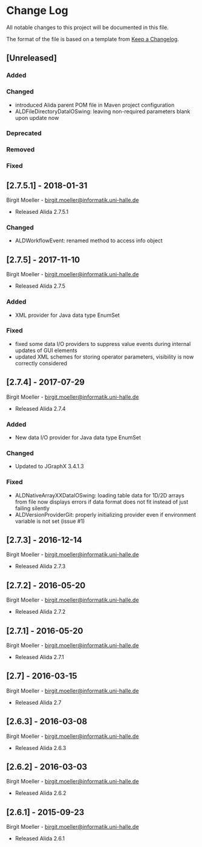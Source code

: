 # Change Log
All notable changes to this project will be documented in this file.

The format of the file is based on a template from [Keep a Changelog](http://keepachangelog.com/).

## [Unreleased]
### Added

### Changed
- introduced Alida parent POM file in Maven project configuration
- ALDFileDirectoryDataIOSwing: leaving non-required parameters blank upon update now

### Deprecated

### Removed

### Fixed

## [2.7.5.1] - 2018-01-31
Birgit Moeller - <birgit.moeller@informatik.uni-halle.de>
- Released Alida 2.7.5.1

### Changed
- ALDWorkflowEvent: renamed method to access info object

## [2.7.5] - 2017-11-10
Birgit Moeller - <birgit.moeller@informatik.uni-halle.de>
- Released Alida 2.7.5

### Added
- XML provider for Java data type EnumSet

### Fixed
- fixed some data I/O providers to suppress value events during internal updates of GUI elements
- updated XML schemes for storing operator parameters, visibility is now correctly considered

## [2.7.4] - 2017-07-29
Birgit Moeller - <birgit.moeller@informatik.uni-halle.de>
- Released Alida 2.7.4

### Added
- New data I/O provider for Java data type EnumSet

### Changed
- Updated to JGraphX 3.4.1.3

### Fixed
- ALDNativeArrayXXDataIOSwing: loading table data for 1D/2D arrays from file now displays errors if data format does not fit instead of just failing silently
- ALDVersionProviderGit: properly initializing provider even if environment variable is not set (issue #1)

## [2.7.3] - 2016-12-14
Birgit Moeller - <birgit.moeller@informatik.uni-halle.de>
- Released Alida 2.7.3

## [2.7.2] - 2016-05-20
Birgit Moeller - <birgit.moeller@informatik.uni-halle.de>
- Released Alida 2.7.2

## [2.7.1] - 2016-05-20
Birgit Moeller - <birgit.moeller@informatik.uni-halle.de>
- Released Alida 2.7.1

## [2.7] - 2016-03-15
Birgit Moeller - <birgit.moeller@informatik.uni-halle.de>
- Released Alida 2.7

## [2.6.3] - 2016-03-08
Birgit Moeller - <birgit.moeller@informatik.uni-halle.de>
- Released Alida 2.6.3

## [2.6.2] - 2016-03-03
Birgit Moeller - <birgit.moeller@informatik.uni-halle.de>
- Released Alida 2.6.2

## [2.6.1] - 2015-09-23
Birgit Moeller - <birgit.moeller@informatik.uni-halle.de>
- Released Alida 2.6.1





